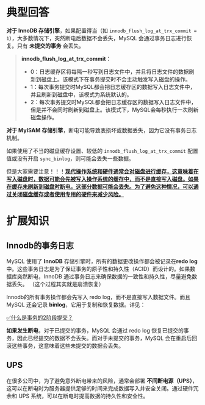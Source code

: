 # 典型回答


**对于 InnoDB 存储引擎**，如果配置得当（如 `innodb_flush_log_at_trx_commit = 1`），大多数情况下，突然断电后数据不会丢失，MySQL 会通过事务日志进行恢复。只有 **未提交的事务** 会丢失。



> **<font style="color:rgb(25, 25, 25);">innodb_flush_log_at_trx_commit</font>**<font style="color:rgb(25, 25, 25);">：</font>
>
> + <font style="color:rgb(25, 25, 25);">0：日志缓存区将每隔一秒写到日志文件中，并且将日志文件的数据刷新到磁盘上。该模式下在事务提交时不会主动触发写入磁盘的操作。</font>
> + <font style="color:rgb(25, 25, 25);">1：每次事务提交时MySQL都会把日志缓存区的数据写入日志文件中，并且刷新到磁盘中，该模式为系统默认的。</font>
> + <font style="color:rgb(25, 25, 25);">2：每次事务提交时MySQL都会把日志缓存区的数据写入日志文件中，但是并不会同时刷新到磁盘上。该模式下，MySQL会每秒执行一次刷新磁盘操作。</font>
>



**对于 MyISAM 存储引擎**，断电可能导致表损坏或数据丢失，因为它没有事务日志机制。



如果使用了不当的磁盘缓存设置、较低的 `innodb_flush_log_at_trx_commit` 配置值或没有开启 `sync_binlog`，则可能会丢失一些数据。



但是大家需要注意！！！**<u>现代操作系统和硬件通常会对磁盘进行缓存，这意味着在写入磁盘时，数据可能会先被写入操作系统的缓存中，而不是直接写入磁盘。如果在缓存未刷新到磁盘时断电，这部分数据可能会丢失。为了避免这种情况，可以通过关闭磁盘缓存或者使用专用的硬件来减少风险。  </u>**

# 扩展知识


## Innodb的事务日志


MySQL 使用了 **InnoDB** 存储引擎时，所有的数据更改操作都会被记录在**redo log**中。这些事务日志是为了保证事务的原子性和持久性（ACID）而设计的。如果数据库突然断电，InnoDB 通过事务日志来确保数据的一致性和持久性，尽量避免数据丢失。  （这个过程其实就是崩溃恢复）



Innodb的所有事务操作都会先写入 redo log，而不是直接写入数据文件。而且MySQL 还会记录 **binlog**，它用于复制和恢复数据。详见：

  

[✅什么是事务的2阶段提交？](https://www.yuque.com/hollis666/qyhor6/geuks1bbiwd39h1r)



**如果发生断电**，对于已提交的事务，MySQL 会通过 redo log 恢复已提交的事务，因此已经提交的数据不会丢失。而对于未提交的事务，MySQL 会在重启后回滚这些事务，这意味着这些未提交的数据会丢失。



## UPS


在很多公司中，为了避免意外断电带来的风险，通常会部署 **不间断电源（UPS）**，这可以在断电时为服务器提供足够的时间来完成数据写入并安全关闭。通过硬件冗余和 UPS 系统，可以在断电时提高数据的持久性和安全性。  

